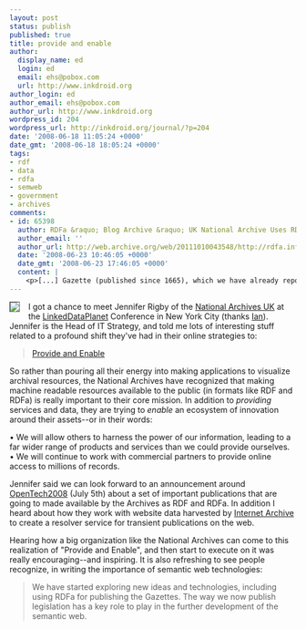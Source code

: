 ```yaml
---
layout: post
status: publish
published: true
title: provide and enable
author:
  display_name: ed
  login: ed
  email: ehs@pobox.com
  url: http://www.inkdroid.org
author_login: ed
author_email: ehs@pobox.com
author_url: http://www.inkdroid.org
wordpress_id: 204
wordpress_url: http://inkdroid.org/journal/?p=204
date: '2008-06-18 11:05:24 +0000'
date_gmt: '2008-06-18 18:05:24 +0000'
tags:
- rdf
- data
- rdfa
- semweb
- government
- archives
comments:
- id: 65398
  author: RDFa &raquo; Blog Archive &raquo; UK National Archive Uses RDFa
  author_email: ''
  author_url: http://web.archive.org/web/20111010043548/http://rdfa.info/2008/06/23/uk-national-archive-uses-rdfa/
  date: '2008-06-23 10:46:05 +0000'
  date_gmt: '2008-06-23 17:46:05 +0000'
  content: |
    <p>[...] Gazette (published since 1665), which we have already reported on, the next UK Government site reported to use RDFa is the UK National [...]</p>
---
```


<p><img src="http://inkdroid.org/images/natarch.gif" style="float: left; border: thin inset gray; margin-right: 15px;" />I got a chance to meet Jennifer Rigby of the <a href="http://www.nationalarchives.gov.uk/">National Archives UK</a> at the <a href="http://linkeddataplanet.com">LinkedDataPlanet</a> Conference in New York City (thanks <a href="http://iandavis.com">Ian</a>).  Jennifer is the Head of IT Strategy, and told me lots of interesting stuff related to a profound shift they've had in their online strategies to:</p>
<blockquote><p>
<a href="http://www.nationalarchives.gov.uk/documents/provide-enable-summary.pdf">Provide and Enable</a>
</p></blockquote>
<p>So rather than pouring all their energy into making applications to visualize archival resources, the National Archives have recognized that making machine readable resources available to the public (in formats like RDF and RDFa) is really important to their core mission. In addition to <em>providing</em> services and data, they are trying to <em>enable</em> an ecosystem of innovation around their assets--or in their words:</p>
<p>• We will allow others to harness the power of our information, leading to a far wider range of products and services than we could provide ourselves.<br />
• We will continue to work with commercial partners to provide online access to millions of records.</p>
<p>Jennifer said we can look forward to an announcement around <a href="http://www.ukuug.org/events/opentech2008/">OpenTech2008</a> (July 5th) about a set of important publications that are going to made available by the Archives as RDF and RDFa. In addition I heard about how they work with website data harvested by <a href="http://archive.org">Internet Archive</a> to create a resolver service for transient publications on the web.</p>
<p>Hearing how a big organization like the National Archives can come to this realization of "Provide and Enable", and then start to execute on it was really encouraging--and inspiring.  It is also refreshing to see people recognize, in writing the importance of semantic web technologies:</p>
<blockquote><p>We have started exploring new ideas and technologies, including using RDFa for publishing the Gazettes. The way we now publish legislation has a key role to play in the further development of the semantic web.</p></blockquote>
